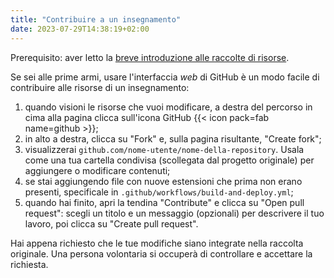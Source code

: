 ```yaml
---
title: "Contribuire a un insegnamento"
date: 2023-07-29T14:38:19+02:00
---
```


Prerequisito: aver letto la [breve introduzione alle raccolte di risorse](..).

Se sei alle prime armi, usare l'interfaccia _web_ di GitHub è un modo facile di
contribuire alle risorse di un insegnamento:

1. quando visioni le risorse che vuoi modificare, a destra del percorso in cima
   alla pagina clicca sull'icona GitHub {{< icon pack=fab name=github >}};
2. in alto a destra, clicca su "Fork" e, sulla pagina risultante, "Create fork";
3. visualizzerai `github.com/nome-utente/nome-della-repository`. Usala come una
   tua cartella condivisa (scollegata dal progetto originale) per aggiungere o
   modificare contenuti;
4. se stai aggiungendo file con nuove estensioni che prima non erano presenti,
   specificale in `.github/workflows/build-and-deploy.yml`;
5. quando hai finito, apri la tendina "Contribute" e clicca su "Open pull
   request": scegli un titolo e un messaggio (opzionali) per descrivere il tuo
   lavoro, poi clicca su "Create pull request".

Hai appena richiesto che le tue modifiche siano integrate nella raccolta
originale. Una persona volontaria si occuperà di controllare e accettare la
richiesta.
